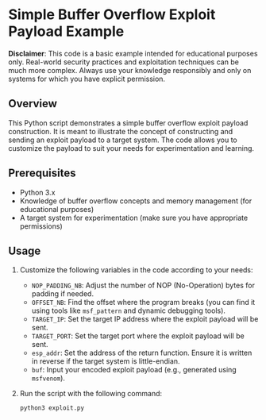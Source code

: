 # Simple Buffer Overflow Exploit Payload Example

**Disclaimer**: This code is a basic example intended for educational purposes only. Real-world security practices and exploitation techniques can be much more complex. Always use your knowledge responsibly and only on systems for which you have explicit permission.

## Overview

This Python script demonstrates a simple buffer overflow exploit payload construction. It is meant to illustrate the concept of constructing and sending an exploit payload to a target system. The code allows you to customize the payload to suit your needs for experimentation and learning.

## Prerequisites

- Python 3.x
- Knowledge of buffer overflow concepts and memory management (for educational purposes)
- A target system for experimentation (make sure you have appropriate permissions)

## Usage

1. Customize the following variables in the code according to your needs:

   - `NOP_PADDING_NB`: Adjust the number of NOP (No-Operation) bytes for padding if needed.
   - `OFFSET_NB`: Find the offset where the program breaks (you can find it using tools like `msf_pattern` and dynamic debugging tools).
   - `TARGET_IP`: Set the target IP address where the exploit payload will be sent.
   - `TARGET_PORT`: Set the target port where the exploit payload will be sent.
   - `esp_addr`: Set the address of the return function. Ensure it is written in reverse if the target system is little-endian.
   - `buf`: Input your encoded exploit payload (e.g., generated using `msfvenom`).

2. Run the script with the following command:

   ```bash
   python3 exploit.py
